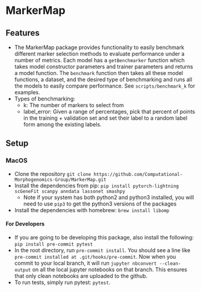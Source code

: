 # MarkerMap

## Features

- The MarkerMap package provides functionality to easily benchmark different marker selection methods to evaluate performance under a number of metrics. Each model has a `getBenchmarker` function which takes model constructor parameters and trainer parameters and returns a model function. The `benchmark` function then takes all these model functions, a dataset, and the desired type of benchmarking and runs all the models to easily compare performance. See `scripts/benchmark_k` for examples.
- Types of benchmarking:
  - k: The number of markers to select from
  - label_error: Given a range of percentages, pick that percent of points in the training + validation set and set their label to a random label form among the existing labels.

## Setup 

### MacOS 

- Clone the repository `git clone https://github.com/Computational-Morphogenomics-Group/MarkerMap.git`
- Install the dependencies from pip: `pip install pytorch-lightning scGeneFit scanpy anndata lassonet smashpy`
	- Note if your system has both python2 and python3 installed, you will need to use `pip3` to get the python3 versions of the packages
- Install the dependencies with homebrew: `brew install libomp`

#### For Developers

- If you are going to be developing this package, also install the following: `pip install pre-commit pytest`
- In the root directory, run `pre-commit install`. You should see a line like `pre-commit installed at .git/hooks/pre-commit`. Now when you commit to your local branch, it will run `jupyter nbconvert --clean-output` on all the local jupyter notebooks on that branch. This ensures that only clean notebooks are uploaded to the github.
- To run tests, simply run pytest: `pytest`.
